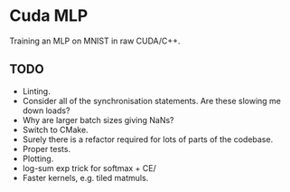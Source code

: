 # Cuda MLP
Training an MLP on MNIST in raw CUDA/C++.

## TODO

* Linting.
* Consider all of the synchronisation statements. Are these slowing me down loads?
* Why are larger batch sizes giving NaNs?
* Switch to CMake.
* Surely there is a refactor required for lots of parts of the codebase.
* Proper tests.
* Plotting.
* log-sum exp trick for softmax + CE/
* Faster kernels, e.g. tiled matmuls.
